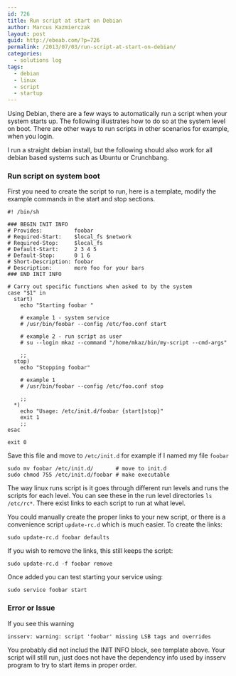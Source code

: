```yaml
---
id: 726
title: Run script at start on Debian
author: Marcus Kazmierczak
layout: post
guid: http://ebeab.com/?p=726
permalink: /2013/07/03/run-script-at-start-on-debian/
categories:
  - solutions log
tags:
  - debian
  - linux
  - script
  - startup
---
```

Using Debian, there are a few ways to automatically run a script when your system starts up. The following illustrates how to do so at the system level on boot. There are other ways to run scripts in other scenarios for example, when you login.

I run a straight debian install, but the following should also work for all debian based systems such as Ubuntu or Crunchbang.

### Run script on system boot

First you need to create the script to run, here is a template, modify the example commands in the start and stop sections.

<pre><code class="bash">#! /bin/sh

### BEGIN INIT INFO
# Provides:          foobar
# Required-Start:    $local_fs $network
# Required-Stop:     $local_fs
# Default-Start:     2 3 4 5
# Default-Stop:      0 1 6
# Short-Description: foobar
# Description:       more foo for your bars
### END INIT INFO

# Carry out specific functions when asked to by the system
case "$1" in
  start)
    echo "Starting foobar "

    # example 1 - system service
    # /usr/bin/foobar --config /etc/foo.conf start

    # example 2 - run script as user
    # su --login mkaz --command "/home/mkaz/bin/my-script --cmd-args"

    ;;
  stop)
    echo "Stopping foobar"

    # example 1
    # /usr/bin/foobar --config /etc/foo.conf stop

    ;;
  *)
    echo "Usage: /etc/init.d/foobar {start|stop}"
    exit 1
    ;;
esac

exit 0
</code></pre>

Save this file and move to `/etc/init.d` for example if I named my file `foobar`

<pre><code class="bash">sudo mv foobar /etc/init.d/       # move to init.d
sudo chmod 755 /etc/init.d/foobar # make executable
</code></pre>

The way linux runs script is it goes through different run levels and runs the scripts for each level. You can see these in the run level directories `ls /etc/rc*`. There exist links to each script to run at what level.

You could manually create the proper links to your new script, or there is a convenience script `update-rc.d` which is much easier. To create the links:

<pre><code class="bash">sudo update-rc.d foobar defaults  
</code></pre>

If you wish to remove the links, this still keeps the script:

<pre><code class="bash">sudo update-rc.d -f foobar remove
</code></pre>

Once added you can test starting your service using:

<pre><code class="bash">sudo service foobar start
</code></pre>

### Error or Issue

If you see this warning

    insserv: warning: script 'foobar' missing LSB tags and overrides


You probably did not includ the INIT INFO block, see template above. Your script will still run, just does not have the dependency info used by insserv program to try to start items in proper order.
